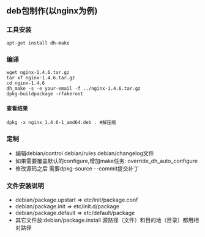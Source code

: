 deb包制作(以nginx为例)
-------------------------------

### 工具安装
    apt-get install dh-make

### 编译
    wget nginx-1.4.6.tar.gz
    tar xf nginx-1.4.6.tar.gz
    cd nginx-1.4.6
    dh_make -s -e your-email -f ../nginx-1.4.6.tar.gz
    dpkg-buildpackage -rfakeroot

#### 查看结果
    dpkg -x nginx_1.4.6-1_amd64.deb . #解压缩

### 定制
 * 编辑debian/control debian/rules debian/changelog文件
 * 如果需要覆盖默认的configure,增加make任务:
    override_dh_auto_configure
 * 修改源码之后 需要dpkg-source --commit提交补丁


### 文件安装说明
 * debian/package.upstart => etc/init/package.conf 
 * debian/package.init => etc/init.d/package
 * debian/package.default => etc/default/package
 * 其它文件放:debian/package.install 源路径（文件）和目的地（目录）都用相对路径
